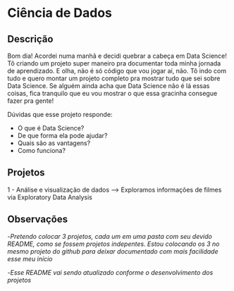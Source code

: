 # Ciência de Dados

## Descrição
Bom dia! Acordei numa manhã e decidi quebrar a cabeça em Data Science! Tô criando um projeto super maneiro pra documentar toda minha jornada de aprendizado. E olha, não é só código que vou jogar aí, não. Tô indo com tudo e quero montar um projeto completo pra mostrar tudo que sei sobre Data Science. Se alguém ainda acha que Data Science não é lá essas coisas, fica tranquilo que eu vou mostrar o que essa gracinha consegue fazer pra gente!

Dúvidas que esse projeto responde:
  - O que é Data Science?
  - De que forma ela pode ajudar?
  - Quais são as vantagens?
  - Como funciona?


## Projetos

1 - Análise e visualização de dados --> Exploramos informações de filmes via Exploratory Data Analysis


## Observações

  -*Pretendo colocar 3 projetos, cada um em uma pasta com seu devido README, como se fossem projetos indepentes. Estou colocando os 3 no mesmo    projeto do github para deixar documentado com mais facilidade esse meu início*

  -*Esse README vai sendo atualizado conforme o desenvolvimento dos projetos*
